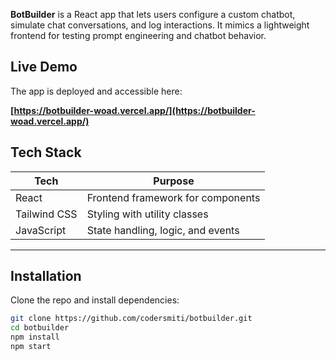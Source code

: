 **BotBuilder** is a React app that lets users configure a custom chatbot, simulate chat conversations, and log interactions. It mimics a lightweight frontend for testing prompt engineering and chatbot behavior.

## Live Demo

The app is deployed and accessible here:

**[https://botbuilder-woad.vercel.app/](https://botbuilder-woad.vercel.app/)**

## Tech Stack

| Tech           | Purpose                              |
|----------------|--------------------------------------|
| React          | Frontend framework for components    |
| Tailwind CSS   | Styling with utility classes         |
| JavaScript| State handling, logic, and events   |

---

## Installation

Clone the repo and install dependencies:

```bash
git clone https://github.com/codersmiti/botbuilder.git
cd botbuilder
npm install
npm start
